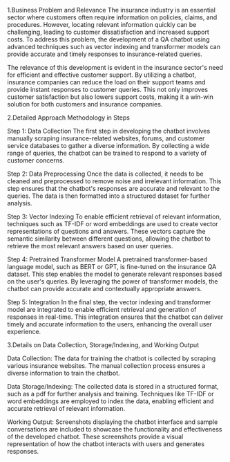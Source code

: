 1.Business Problem and Relevance
The insurance industry is an essential sector where customers often require information on policies, claims, and procedures. However, locating relevant information quickly can be challenging, leading to customer dissatisfaction and increased support costs. To address this problem, the development of a QA chatbot using advanced techniques such as vector indexing and transformer models can provide accurate and timely responses to insurance-related queries.

The relevance of this development is evident in the insurance sector's need for efficient and effective customer support. By utilizing a chatbot, insurance companies can reduce the load on their support teams and provide instant responses to customer queries. This not only improves customer satisfaction but also lowers support costs, making it a win-win solution for both customers and insurance companies.

2.Detailed Approach Methodology in Steps

Step 1: Data Collection
The first step in developing the chatbot involves manually scraping insurance-related websites, forums, and customer service databases to gather a diverse information. By collecting a wide range of queries, the chatbot can be trained to respond to a variety of customer concerns.

Step 2: Data Preprocessing
Once the data is collected, it needs to be cleaned and preprocessed to remove noise and irrelevant information. This step ensures that the chatbot's responses are accurate and relevant to the queries. The data is then formatted into a structured dataset for further analysis.

Step 3: Vector Indexing
To enable efficient retrieval of relevant information, techniques such as TF-IDF or word embeddings are used to create vector representations of questions and answers. These vectors capture the semantic similarity between different questions, allowing the chatbot to retrieve the most relevant answers based on user queries.

Step 4: Pretrained Transformer Model
A pretrained transformer-based language model, such as BERT or GPT, is fine-tuned on the insurance QA dataset. This step enables the model to generate relevant responses based on the user's queries. By leveraging the power of transformer models, the chatbot can provide accurate and contextually appropriate answers.

Step 5: Integration
In the final step, the vector indexing and transformer model are integrated to enable efficient retrieval and generation of responses in real-time. This integration ensures that the chatbot can deliver timely and accurate information to the users, enhancing the overall user experience.

3.Details on Data Collection, Storage/Indexing, and Working Output

Data Collection:
The data for training the chatbot is collected by scraping various insurance websites. The manual collection process ensures a diverse information to train the chatbot.

Data Storage/Indexing:
The collected data is stored in a structured format, such as a pdf for further analysis and training. Techniques like TF-IDF or word embeddings are employed to index the data, enabling efficient and accurate retrieval of relevant information.

Working Output:
Screenshots displaying the chatbot interface and sample conversations are included to showcase the functionality and effectiveness of the developed chatbot. These screenshots provide a visual representation of how the chatbot interacts with users and generates responses.

 



 

